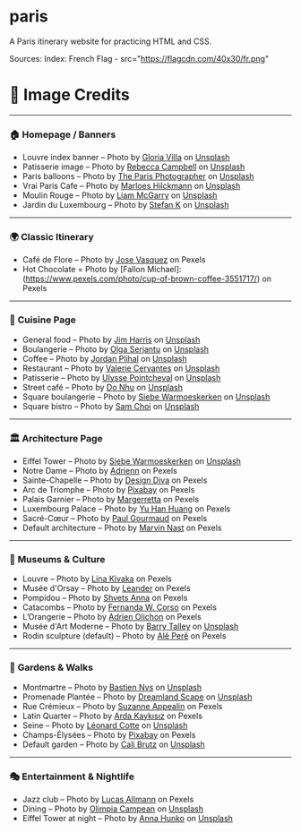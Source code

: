 # paris
A Paris itinerary website for practicing HTML and CSS.


Sources:
Index:
French Flag - src="https://flagcdn.com/40x30/fr.png"

# 📸 **Image Credits**

---

### 🏠 **Homepage / Banners**
- Louvre index banner – Photo by [Gloria Villa](https://unsplash.com/@villagloria) on [Unsplash](https://unsplash.com/photos/GjYw5xyMI3w)  
- Patisserie image – Photo by [Rebecca Campbell](https://unsplash.com/@campbellcreates) on [Unsplash](https://unsplash.com/photos/wNGD6Qnb1xA)  
- Paris balloons – Photo by [The Paris Photographer](https://unsplash.com/@theparisphotographer) on [Unsplash](https://unsplash.com/photos/V1BANGpdi0E)  
- Vrai Paris Cafe – Photo by [Marloes Hilckmann](https://unsplash.com/@marloeshilckmann) on [Unsplash](https://unsplash.com/photos/EUzxLX8p8IA)  
- Moulin Rouge – Photo by [Liam McGarry](https://unsplash.com/@liammcgarry) on [Unsplash](https://unsplash.com/photos/OuiWrOZISCU)  
- Jardin du Luxembourg – Photo by [Stefan K](https://unsplash.com/@stefankst) on [Unsplash](https://unsplash.com/photos/lKBOR3DKyrA)

---

### 🌍 **Classic Itinerary**
- Café de Flore – Photo by [Jose Vasquez](https://www.pexels.com/photo/sidewalk-cafe-on-city-street-10674619/) on Pexels
- Hot Chocolate = Photo by [Fallon Michael]: (https://www.pexels.com/photo/cup-of-brown-coffee-3551717/) on Pexels

---

### 🍴 **Cuisine Page**
- General food – Photo by [Jim Harris](https://unsplash.com/@jamesharris_photography) on [Unsplash](https://unsplash.com/photos/-otM7Ee0gys)  
- Boulangerie – Photo by [Olga Serjantu](https://unsplash.com/@olgaserjantu) on [Unsplash](https://unsplash.com/photos/l0GfoEPgQ8A)  
- Coffee – Photo by [Jordan Plihal](https://unsplash.com/@jordanplihal) on [Unsplash](https://unsplash.com/photos/bcUxBx6mIEs)  
- Restaurant – Photo by [Valerie Cervantes](https://unsplash.com/@virgoval) on [Unsplash](https://unsplash.com/photos/SkIBX8PIsOc)  
- Patisserie – Photo by [Ulysse Pointcheval](https://unsplash.com/@ulysse_pcl) on [Unsplash](https://unsplash.com/photos/1WmlAiYgnoI)  
- Street café – Photo by [Do Nhu](https://unsplash.com/@donhu06) on [Unsplash](https://unsplash.com/photos/-CC1HQ0O8YY)  
- Square boulangerie – Photo by [Siebe Warmoeskerken](https://unsplash.com/@devetpan) on [Unsplash](https://unsplash.com/photos/R3iAcQxylmE)  
- Square bistro – Photo by [Sam Choi](https://unsplash.com/@abrahamicjourney) on [Unsplash](https://unsplash.com/photos/VCg-2IkkwKI)

---

### 🏛 **Architecture Page**
- Eiffel Tower – Photo by [Siebe Warmoeskerken](https://unsplash.com/@devetpan) on [Unsplash](https://unsplash.com/photos/n9hyG4ID-Rg)  
- Notre Dame – Photo by [Adrienn](https://www.pexels.com/photo/white-concrete-building-1460145/) on Pexels  
- Sainte-Chapelle – Photo by [Design Diva](https://www.pexels.com/photo/stunning-stained-glass-of-sainte-chapelle-paris-32591352/) on Pexels  
- Arc de Triomphe – Photo by [Pixabay](https://www.pexels.com/photo/arc-de-triomphe-paris-2344/) on Pexels  
- Palais Garnier – Photo by [Margerretta](https://www.pexels.com/photo/angel-statue-on-building-548083/) on Pexels  
- Luxembourg Palace – Photo by [Yu Han Huang](https://www.pexels.com/photo/luxembourg-palace-and-gardens-on-a-bright-day-32467058/) on Pexels  
- Sacré-Cœur – Photo by [Paul Gourmaud](https://www.pexels.com/photo/crowd-of-tourists-by-the-basilica-of-the-sacred-heart-of-montmartre-in-paris-23858887/) on Pexels  
- Default architecture – Photo by [Marvin Nast](https://www.pexels.com/photo/wooden-spiral-stairs-21038401/) on Pexels

---

### 🎨 **Museums & Culture**
- Louvre – Photo by [Lina Kivaka](https://www.pexels.com/photo/long-lines-in-front-of-louvre-museum-3989820/) on Pexels  
- Musée d'Orsay – Photo by [Leander](https://www.pexels.com/photo/clock-on-wall-in-musee-dorsay-in-paris-18373826/) on Pexels  
- Pompidou – Photo by [Shvets Anna](https://www.pexels.com/photo/3-white-air-pipes-photo-2574528/) on Pexels  
- Catacombs – Photo by [Fernanda W. Corso](https://www.pexels.com/photo/eerie-skulls-in-paris-catacombs-underground-32416929/) on Pexels  
- L’Orangerie – Photo by [Adrien Olichon](https://www.pexels.com/photo/woman-in-blue-and-white-polka-dot-dress-sitting-on-gray-concrete-bench-9329052/) on Pexels  
- Musée d'Art Moderne – Photo by [Barry Talley](https://unsplash.com/@barrydtalleyduke3) on [Unsplash](https://unsplash.com/photos/CLIFsjOZDUg)  
- Rodin sculpture (default) – Photo by [Alê Perê](https://www.pexels.com/photo/man-sculpture-in-deep-thought-and-contemplation-13437340/) on Pexels

---

### 🌸 **Gardens & Walks**
- Montmartre – Photo by [Bastien Nvs](https://unsplash.com/@bastien_nvs) on [Unsplash](https://unsplash.com/photos/qMenUAPuq-A)  
- Promenade Plantée – Photo by [Dreamland Scape](https://unsplash.com/@dreamlandscape) on [Unsplash](https://unsplash.com/photos/M3XXlfHhzXs)  
- Rue Crémieux – Photo by [Suzanne Appealin](https://www.pexels.com/photo/pastel-colors-of-concrete-buildings-with-windows-near-the-street-6439011/) on Pexels  
- Latin Quarter – Photo by [Arda Kaykısız](https://www.pexels.com/photo/street-view-of-the-pantheon-in-paris-30642772/) on Pexels  
- Seine – Photo by [Léonard Cotte](https://unsplash.com/@ettocl) on [Unsplash](https://unsplash.com/photos/R5scocnOOdM)  
- Champs-Élysées – Photo by [Pixabay](https://www.pexels.com/photo/crowded-street-with-cars-along-arc-de-triomphe-161901/) on Pexels  
- Default garden – Photo by [Cali Brutz](https://unsplash.com/@calibrutz) on [Unsplash](https://unsplash.com/photos/jMdDbo7Hgi0)

---

### 🎭 **Entertainment & Nightlife**
- Jazz club – Photo by [Lucas Allmann](https://www.pexels.com/photo/people-performing-on-stage-442540/) on Pexels  
- Dining – Photo by [Olimpia Campean](https://unsplash.com/@olimpiaborodiunsplash) on [Unsplash](https://unsplash.com/photos/8YmAPk1Uq_U)  
- Eiffel Tower at night – Photo by [Anna Hunko](https://unsplash.com/@annahunko) on [Unsplash](https://unsplash.com/photos/CzcRCklTbkE)

      